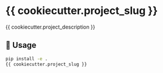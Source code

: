 # {{ cookiecutter.project_slug }}

{{ cookiecutter.project_description }}

## 🚀 Usage

```bash
pip install -e .
{{ cookiecutter.project_slug }}
